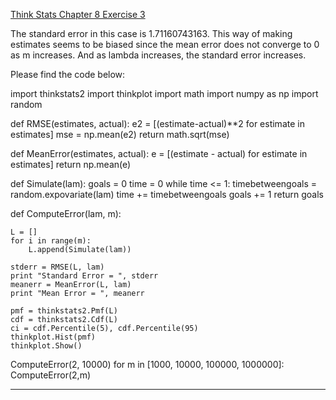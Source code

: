 [Think Stats Chapter 8 Exercise 3](http://greenteapress.com/thinkstats2/html/thinkstats2009.html#toc77)

The standard error in this case is 1.71160743163. This way of making estimates seems to be biased since the mean error does not converge to 0 as m increases. And as lambda increases, the standard error increases.

Please find the code below:

import thinkstats2
import thinkplot
import math
import numpy as np
import random

def RMSE(estimates, actual):
    e2 = [(estimate-actual)**2 for estimate in estimates]
    mse = np.mean(e2)
    return math.sqrt(mse)

def MeanError(estimates, actual):
    e = [(estimate - actual) for estimate in estimates]
    return np.mean(e)

def Simulate(lam):
    goals = 0
    time = 0
    while time <= 1:
        timebetweengoals = random.expovariate(lam)
        time += timebetweengoals
        goals += 1
    return goals

def ComputeError(lam, m):
    
    L = []
    for i in range(m):
        L.append(Simulate(lam))
        
    stderr = RMSE(L, lam)
    print "Standard Error = ", stderr
    meanerr = MeanError(L, lam)
    print "Mean Error = ", meanerr
    
    pmf = thinkstats2.Pmf(L)
    cdf = thinkstats2.Cdf(L)
    ci = cdf.Percentile(5), cdf.Percentile(95)
    thinkplot.Hist(pmf)
    thinkplot.Show()

ComputeError(2, 10000)
for m in [1000, 10000, 100000, 1000000]:
    ComputeError(2,m)

---
